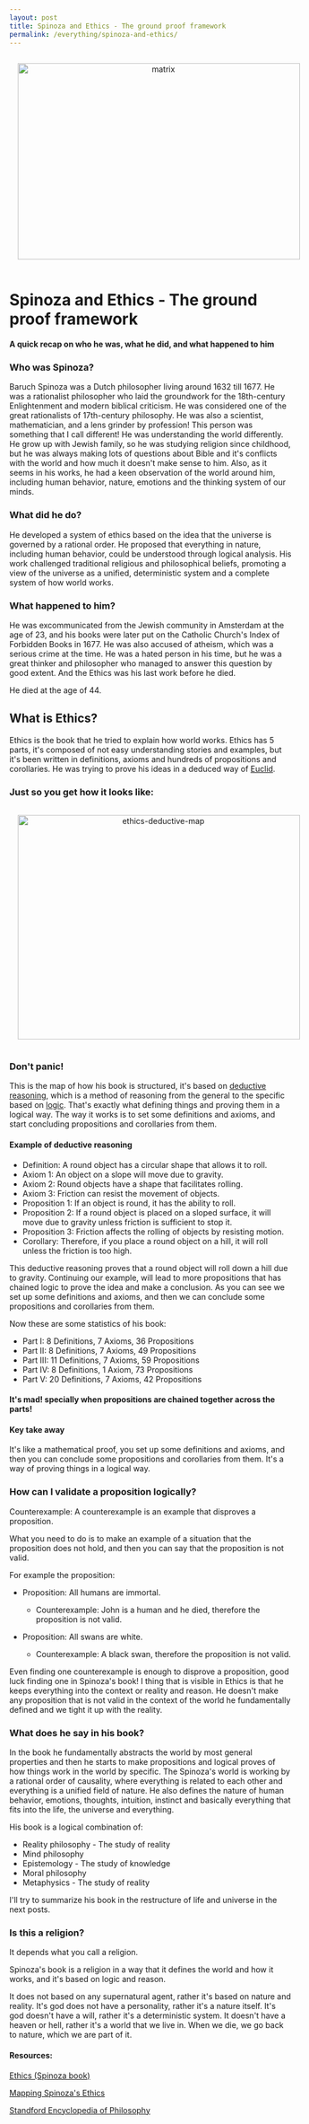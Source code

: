 ```yaml
---
layout: post
title: Spinoza and Ethics - The ground proof framework
permalink: /everything/spinoza-and-ethics/
---
```


<div style="text-align:center">
<img
src="{{ absolute_url }}/assets/spinoza.jpeg"
alt="matrix"
title="choice"
width="100%"
height="350px"
style="padding: 15px; "
/>
</div>

# Spinoza and Ethics - The ground proof framework

#### A quick recap on who he was, what he did, and what happened to him

### Who was Spinoza?

Baruch Spinoza was a Dutch philosopher living around 1632 till 1677. He was a rationalist philosopher who laid the groundwork for the 18th-century Enlightenment and modern biblical criticism. He was considered one of the great rationalists of 17th-century philosophy.
He was also a scientist, mathematician, and a lens grinder by profession!
This person was something that I call different! He was understanding the world differently. He grow up with Jewish family, so he was studying religion since childhood, but he was always making lots of questions about Bible and it's conflicts with the world and how much it doesn't make sense to him.
Also, as it seems in his works, he had a keen observation of the world around him, including human behavior, nature, emotions and the thinking system of our minds.

### What did he do?

He developed a system of ethics based on the idea that the universe is governed by a rational order. He proposed that everything in nature, including human behavior, could be understood through logical analysis. His work challenged traditional religious and philosophical beliefs, promoting a view of the universe as a unified, deterministic system and a complete system of how world works.

### What happened to him?

He was excommunicated from the Jewish community in Amsterdam at the age of 23, and his books were later put on the Catholic Church's Index of Forbidden Books in 1677. He was also accused of atheism, which was a serious crime at the time. He was a hated person in his time, but he was a great thinker and philosopher who managed to answer this question by good extent. And the Ethics was his last work before he died.

He died at the age of 44.

## What is Ethics?

Ethics is the book that he tried to explain how world works.
Ethics has 5 parts, it's composed of not easy understanding stories and examples, but it's been written in definitions, axioms and hundreds of propositions and corollaries.
He was trying to prove his ideas in a deduced way of [Euclid](https://en.wikipedia.org/wiki/Euclid).

### Just so you get how it looks like:

<div style="text-align:center">

<!-- <img
src="{{ absolute_url }}/assets/friedman-spinoza-chart.jpg"
alt="ethics-deductive-map"
title="ethics-map"
width="50%"
height="600px"
style="padding: 15px; cursor: pointer;"
onclick="window.open('https://ethica.bc.edu/#/graph')" /> -->

<img
src="{{ absolute_url }}/assets/ethics-map.png"
alt="ethics-deductive-map"
title="ethics-map"
width="100%"
height="400px"
style="padding: 15px; cursor: pointer;"
onclick="window.open('https://ethica.bc.edu/#/graph')" />

</div>

### Don't panic!

This is the map of how his book is structured, it's based on [deductive reasoning](https://en.wikipedia.org/wiki/Deductive_reasoning), which is a method of reasoning from the general to the specific based on [logic](https://en.wikipedia.org/wiki/Logic). That's exactly what defining things and proving them in a logical way.
The way it works is to set some definitions and axioms, and start concluding propositions and corollaries from them.

#### Example of deductive reasoning

- Definition: A round object has a circular shape that allows it to roll.
- Axiom 1: An object on a slope will move due to gravity.
- Axiom 2: Round objects have a shape that facilitates rolling.
- Axiom 3: Friction can resist the movement of objects.
- Proposition 1: If an object is round, it has the ability to roll.
- Proposition 2: If a round object is placed on a sloped surface, it will move due to gravity unless friction is sufficient to stop it.
- Proposition 3: Friction affects the rolling of objects by resisting motion.
- Corollary: Therefore, if you place a round object on a hill, it will roll unless the friction is too high.

This deductive reasoning proves that a round object will roll down a hill due to gravity.
Continuing our example, will lead to more propositions that has chained logic to prove the idea and make a conclusion.
As you can see we set up some definitions and axioms, and then we can conclude some propositions and corollaries from them.

Now these are some statistics of his book:

- Part I: 8 Definitions, 7 Axioms, 36 Propositions
- Part II: 8 Definitions, 7 Axioms, 49 Propositions
- Part III: 11 Definitions, 7 Axioms, 59 Propositions
- Part IV: 8 Definitions, 1 Axiom, 73 Propositions
- Part V: 20 Definitions, 7 Axioms, 42 Propositions

#### It's mad! specially when propositions are chained together across the parts!

#### Key take away

It's like a mathematical proof, you set up some definitions and axioms, and then you can conclude some propositions and corollaries from them. It's a way of proving things in a logical way.

### How can I validate a proposition logically?

Counterexample: A counterexample is an example that disproves a proposition.

What you need to do is to make an example of a situation that the proposition does not hold, and then you can say that the proposition is not valid.

For example the proposition:

- Proposition: All humans are immortal.

     - Counterexample: John is a human and he died, therefore the proposition is not valid.

- Proposition: All swans are white.

     - Counterexample: A black swan, therefore the proposition is not valid.

Even finding one counterexample is enough to disprove a proposition, good luck finding one in Spinoza's book!
I thing that is visible in Ethics is that he keeps everything into the context or reality and reason. He doesn't make any proposition that is not valid in the context of the world he fundamentally defined and we tight it up with the reality.

### What does he say in his book?

In the book he fundamentally abstracts the world by most general properties and then he starts to make propositions and logical proves of how things work in the world by specific. The Spinoza's world is working by a rational order of causality, where everything is related to each other and everything is a unified field of nature.
He also defines the nature of human behavior, emotions, thoughts, intuition, instinct and basically everything that fits into the life, the universe and everything.

His book is a logical combination of:

- Reality philosophy - The study of reality
- Mind philosophy
- Epistemology - The study of knowledge
- Moral philosophy
- Metaphysics - The study of reality

I'll try to summarize his book in the restructure of life and universe in the next posts.

### Is this a religion?

It depends what you call a religion.

Spinoza's book is a religion in a way that it defines the world and how it works, and it's based on logic and reason.

It does not based on any supernatural agent, rather it's based on nature and reality.
It's god does not have a personality, rather it's a nature itself.
It's god doesn't have a will, rather it's a deterministic system.
It doesn't have a heaven or hell, rather it's a world that we live in.
When we die, we go back to nature, which we are part of it.

#### Resources:

[Ethics (Spinoza book)](<https://en.wikipedia.org/wiki/Ethics_(Spinoza_book)>)

[Mapping Spinoza's Ethics](https://ethica.bc.edu/#/graph)

[Standford Encyclopedia of Philosophy](https://plato.stanford.edu/entries/spinoza/)
